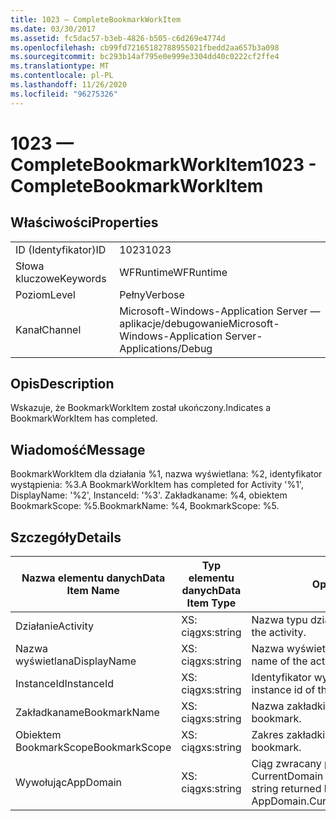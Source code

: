 ```yaml
---
title: 1023 — CompleteBookmarkWorkItem
ms.date: 03/30/2017
ms.assetid: fc5dac57-b3eb-4826-b505-c6d269e4774d
ms.openlocfilehash: cb99fd72165182788955021fbedd2aa657b3a098
ms.sourcegitcommit: bc293b14af795e0e999e3304dd40c0222cf2ffe4
ms.translationtype: MT
ms.contentlocale: pl-PL
ms.lasthandoff: 11/26/2020
ms.locfileid: "96275326"
---
```

# <a name="1023---completebookmarkworkitem"></a><span data-ttu-id="eb5df-102">1023 — CompleteBookmarkWorkItem</span><span class="sxs-lookup"><span data-stu-id="eb5df-102">1023 - CompleteBookmarkWorkItem</span></span>

## <a name="properties"></a><span data-ttu-id="eb5df-103">Właściwości</span><span class="sxs-lookup"><span data-stu-id="eb5df-103">Properties</span></span>  
  
|||  
|-|-|  
|<span data-ttu-id="eb5df-104">ID (Identyfikator)</span><span class="sxs-lookup"><span data-stu-id="eb5df-104">ID</span></span>|<span data-ttu-id="eb5df-105">1023</span><span class="sxs-lookup"><span data-stu-id="eb5df-105">1023</span></span>|  
|<span data-ttu-id="eb5df-106">Słowa kluczowe</span><span class="sxs-lookup"><span data-stu-id="eb5df-106">Keywords</span></span>|<span data-ttu-id="eb5df-107">WFRuntime</span><span class="sxs-lookup"><span data-stu-id="eb5df-107">WFRuntime</span></span>|  
|<span data-ttu-id="eb5df-108">Poziom</span><span class="sxs-lookup"><span data-stu-id="eb5df-108">Level</span></span>|<span data-ttu-id="eb5df-109">Pełny</span><span class="sxs-lookup"><span data-stu-id="eb5df-109">Verbose</span></span>|  
|<span data-ttu-id="eb5df-110">Kanał</span><span class="sxs-lookup"><span data-stu-id="eb5df-110">Channel</span></span>|<span data-ttu-id="eb5df-111">Microsoft-Windows-Application Server — aplikacje/debugowanie</span><span class="sxs-lookup"><span data-stu-id="eb5df-111">Microsoft-Windows-Application Server-Applications/Debug</span></span>|  
  
## <a name="description"></a><span data-ttu-id="eb5df-112">Opis</span><span class="sxs-lookup"><span data-stu-id="eb5df-112">Description</span></span>  

 <span data-ttu-id="eb5df-113">Wskazuje, że BookmarkWorkItem został ukończony.</span><span class="sxs-lookup"><span data-stu-id="eb5df-113">Indicates a BookmarkWorkItem has completed.</span></span>  
  
## <a name="message"></a><span data-ttu-id="eb5df-114">Wiadomość</span><span class="sxs-lookup"><span data-stu-id="eb5df-114">Message</span></span>  

 <span data-ttu-id="eb5df-115">BookmarkWorkItem dla działania %1, nazwa wyświetlana: %2, identyfikator wystąpienia: %3.</span><span class="sxs-lookup"><span data-stu-id="eb5df-115">A BookmarkWorkItem has completed for Activity '%1', DisplayName: '%2', InstanceId: '%3'.</span></span> <span data-ttu-id="eb5df-116">Zakładkaname: %4, obiektem BookmarkScope: %5.</span><span class="sxs-lookup"><span data-stu-id="eb5df-116">BookmarkName: %4, BookmarkScope: %5.</span></span>  
  
## <a name="details"></a><span data-ttu-id="eb5df-117">Szczegóły</span><span class="sxs-lookup"><span data-stu-id="eb5df-117">Details</span></span>  
  
|<span data-ttu-id="eb5df-118">Nazwa elementu danych</span><span class="sxs-lookup"><span data-stu-id="eb5df-118">Data Item Name</span></span>|<span data-ttu-id="eb5df-119">Typ elementu danych</span><span class="sxs-lookup"><span data-stu-id="eb5df-119">Data Item Type</span></span>|<span data-ttu-id="eb5df-120">Opis</span><span class="sxs-lookup"><span data-stu-id="eb5df-120">Description</span></span>|  
|--------------------|--------------------|-----------------|  
|<span data-ttu-id="eb5df-121">Działanie</span><span class="sxs-lookup"><span data-stu-id="eb5df-121">Activity</span></span>|<span data-ttu-id="eb5df-122">XS: ciąg</span><span class="sxs-lookup"><span data-stu-id="eb5df-122">xs:string</span></span>|<span data-ttu-id="eb5df-123">Nazwa typu działania.</span><span class="sxs-lookup"><span data-stu-id="eb5df-123">The type name of the activity.</span></span>|  
|<span data-ttu-id="eb5df-124">Nazwa wyświetlana</span><span class="sxs-lookup"><span data-stu-id="eb5df-124">DisplayName</span></span>|<span data-ttu-id="eb5df-125">XS: ciąg</span><span class="sxs-lookup"><span data-stu-id="eb5df-125">xs:string</span></span>|<span data-ttu-id="eb5df-126">Nazwa wyświetlana działania.</span><span class="sxs-lookup"><span data-stu-id="eb5df-126">The display name of the activity.</span></span>|  
|<span data-ttu-id="eb5df-127">InstanceId</span><span class="sxs-lookup"><span data-stu-id="eb5df-127">InstanceId</span></span>|<span data-ttu-id="eb5df-128">XS: ciąg</span><span class="sxs-lookup"><span data-stu-id="eb5df-128">xs:string</span></span>|<span data-ttu-id="eb5df-129">Identyfikator wystąpienia działania.</span><span class="sxs-lookup"><span data-stu-id="eb5df-129">The instance id of the activity.</span></span>|  
|<span data-ttu-id="eb5df-130">Zakładkaname</span><span class="sxs-lookup"><span data-stu-id="eb5df-130">BookmarkName</span></span>|<span data-ttu-id="eb5df-131">XS: ciąg</span><span class="sxs-lookup"><span data-stu-id="eb5df-131">xs:string</span></span>|<span data-ttu-id="eb5df-132">Nazwa zakładki.</span><span class="sxs-lookup"><span data-stu-id="eb5df-132">The name of the bookmark.</span></span>|  
|<span data-ttu-id="eb5df-133">Obiektem BookmarkScope</span><span class="sxs-lookup"><span data-stu-id="eb5df-133">BookmarkScope</span></span>|<span data-ttu-id="eb5df-134">XS: ciąg</span><span class="sxs-lookup"><span data-stu-id="eb5df-134">xs:string</span></span>|<span data-ttu-id="eb5df-135">Zakres zakładki.</span><span class="sxs-lookup"><span data-stu-id="eb5df-135">The scope of the bookmark.</span></span>|  
|<span data-ttu-id="eb5df-136">Wywołując</span><span class="sxs-lookup"><span data-stu-id="eb5df-136">AppDomain</span></span>|<span data-ttu-id="eb5df-137">XS: ciąg</span><span class="sxs-lookup"><span data-stu-id="eb5df-137">xs:string</span></span>|<span data-ttu-id="eb5df-138">Ciąg zwracany przez element AppDomain. CurrentDomain —. FriendlyName.</span><span class="sxs-lookup"><span data-stu-id="eb5df-138">The string returned by AppDomain.CurrentDomain.FriendlyName.</span></span>|
